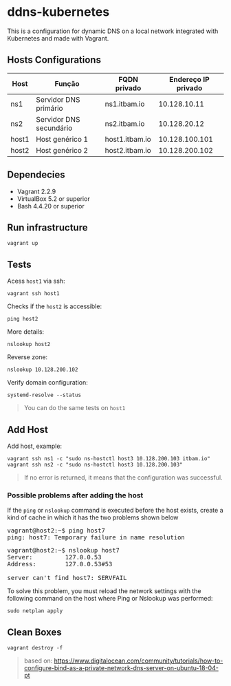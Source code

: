 # ddns-kubernetes

This is a configuration for dynamic DNS on a local network integrated with Kubernetes and made with Vagrant.

## Hosts Configurations

|Host 	|Função 	                |FQDN privado 	        |Endereço IP privado
|-      |-                          |-                      |-
|ns1 	|Servidor DNS primário 	    |ns1.itbam.io 	        |10.128.10.11
|ns2 	|Servidor DNS secundário    |ns2.itbam.io 	        |10.128.20.12
|host1 	|Host genérico 1 	        |host1.itbam.io 	    |10.128.100.101
|host2 	|Host genérico 2 	        |host2.itbam.io 	    |10.128.200.102

## Dependecies

* Vagrant 2.2.9
* VirtualBox 5.2 or superior
* Bash 4.4.20 or superior

## Run infrastructure

```
vagrant up
```

## Tests

Acess `host1` via ssh:

```
vagrant ssh host1
```

Checks if the `host2` is accessible:

```
ping host2
```

More details:

```
nslookup host2
```

Reverse zone:

```
nslookup 10.128.200.102
```

Verify domain configuration:

```
systemd-resolve --status
```

> You can do the same tests on `host1`

## Add Host

Add host, example:

```
vagrant ssh ns1 -c "sudo ns-hostctl host3 10.128.200.103 itbam.io"
vagrant ssh ns2 -c "sudo ns-hostctl host3 10.128.200.103"
```

> If no error is returned, it means that the configuration was successful.

### Possible problems after adding the host

If the `ping` or `nslookup` command is executed before the host exists, create a kind of cache in which it has the two problems shown below

<pre>
vagrant@host2:~$ ping host7 
ping: host7: Temporary failure in name resolution 
</pre>

<pre>
vagrant@host2:~$ nslookup host7
Server:         127.0.0.53
Address:        127.0.0.53#53 

server can't find host7: SERVFAIL
</pre>

To solve this problem, you must reload the network settings with the following command on the host where Ping or Nslookup was performed:

```
sudo netplan apply
```

## Clean Boxes

```
vagrant destroy -f
```

> based on: https://www.digitalocean.com/community/tutorials/how-to-configure-bind-as-a-private-network-dns-server-on-ubuntu-18-04-pt
